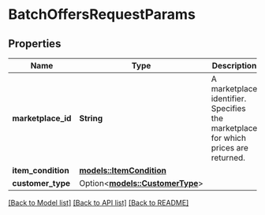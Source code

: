 # BatchOffersRequestParams

## Properties

Name | Type | Description | Notes
------------ | ------------- | ------------- | -------------
**marketplace_id** | **String** | A marketplace identifier. Specifies the marketplace for which prices are returned. | 
**item_condition** | [**models::ItemCondition**](ItemCondition.md) |  | 
**customer_type** | Option<[**models::CustomerType**](CustomerType.md)> |  | [optional]

[[Back to Model list]](../README.md#documentation-for-models) [[Back to API list]](../README.md#documentation-for-api-endpoints) [[Back to README]](../README.md)


